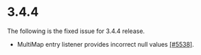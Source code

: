 

# 3.4.4

The following is the fixed issue for 3.4.4 release.

- MultiMap entry listener provides incorrect null values [[#5538]](https://github.com/hazelcast/hazelcast/issues/5538).


